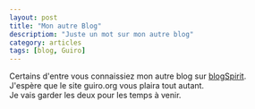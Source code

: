 ```yaml
---
layout: post
title: "Mon autre Blog"
descriptiom: "Juste un mot sur mon autre blog"
category: articles
tags: [blog, Guiro]
---
```


Certains d'entre vous connaissiez mon autre blog sur <a href="http://sculpteurguiro.blogspirit.com/">blogSpirit</a>.  
J'espère que le site guiro.org vous plaira tout autant.  
Je vais garder les deux pour les temps à venir.
